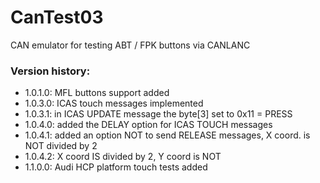 # CanTest03
CAN emulator for testing ABT / FPK buttons via CANLANC

### Version history:
  - 1.0.1.0: MFL buttons support added
  - 1.0.3.0: ICAS touch messages implemented
  - 1.0.3.1: in ICAS UPDATE message the byte[3] set to 0x11 = PRESS
  - 1.0.4.0: added the DELAY option for ICAS TOUCH messages
  - 1.0.4.1: added an option NOT to send RELEASE messages, X coord. is NOT divided by 2
  - 1.0.4.2: X coord IS divided by 2, Y coord is NOT
  - 1.1.0.0: Audi HCP platform touch tests added

